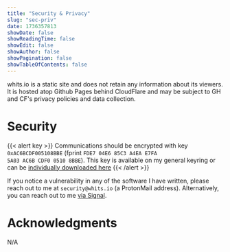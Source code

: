 ```yaml
---
title: "Security & Privacy"
slug: "sec-priv"
date: 1736357813
showDate: false
showReadingTime: false
showEdit: false
showAuthor: false
showPagination: false
showTableOfContents: false
---
```


whits.io is a static site and does not retain any information about its viewers. It is hosted atop Github Pages behind CloudFlare and may be subject to GH and CF's privacy policies and data collection.

# Security

{{< alert key >}}
Communications should be encrypted with key `0xAC6BCDF005108BBE` (fprint `FDE7 04E6 85C3 A4EA E7FA  5A03 AC6B CDF0 0510 8BBE`). This key is available on my general keyring or can be [individually downloaded here](/docs/fullkeyring.asc)
{{< /alert >}}

If you notice a vulnerability in any of the software I have written, please reach out to me at `security@whits.io` (a ProtonMail address). Alternatively, you can reach out to me [via Signal](https://signal.me/#eu/Lxqbs4b13TJkTh72_A0Fp95LtgPfr5BO2vomJVzIXb7SfpwvdahCIpNm_3MmZyjv).

# Acknowledgments

N/A